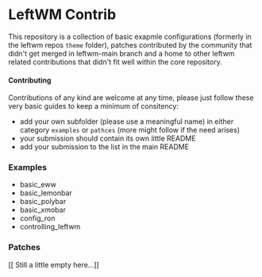 # LeftWM Contrib

This repository is a collection of basic exapmle configurations (formerly in the leftwm repos `theme` folder), patches contributed by the community that didn't get merged in leftwm-main branch and a home to other leftwm related contributions that didn't fit well within the core repository.

#### Contributing
Contributions of any kind are welcome at any time, please just follow these very basic guides to keep a minimum of consitency:
- add your own subfolder (please use a meaningful name) in either category `examples` or `pathces` (more might follow if the need arises)
- your submission should contain its own little README
- add your submission to the list in the main README

### Examples
- basic_eww
- basic_lemonbar
- basic_polybar
- basic_xmobar
- config_ron
- controlling_leftwm

### Patches
[[ Still a little empty here...]]
